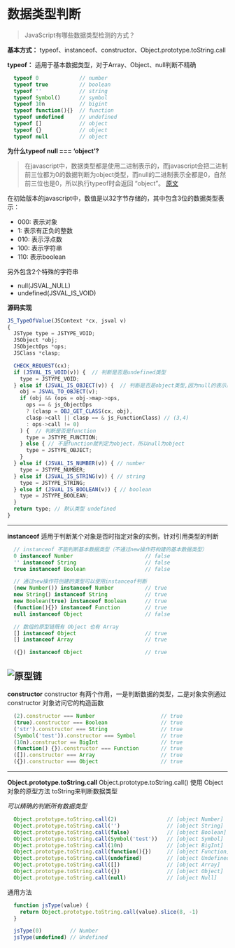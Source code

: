 <!--info-header-start-->
<h1>
  数据类型判断
</h1>
<!--info-header-end-->

>JavaScript有哪些数据类型检测的方式？

**基本方式：**
typeof、instanceof、constructor、Object.prototype.toString.call

**typeof：**
适用于基本数据类型，对于Array、Object、null判断不精确

```js
  typeof 0             // number
  typeof true          // boolean
  typeof ''            // string
  typeof Symbol()      // symbol
  typeof 10n           // bigint
  typeof function(){}  // function
  typeof undefined     // undefined
  typeof []            // object
  typeof {}            // object
  typeof null          // object
```
**为什么typeof null === ‘object’?**
  >在javascript中，数据类型都是使用二进制表示的，而javascript会把二进制前三位都为0的数据判断为object类型，而null的二进制表示全都是0，自然前三位也是0，所以执行typeof时会返回 “object”。
  [原文](https://2ality.com/2013/10/typeof-null.html)
  
  在初始版本的javascript中，数值是以32字节存储的，其中包含3位的数据类型表示：
  - 000: 表示对象
  - 1:   表示有正负的整数
  - 010: 表示浮点数
  - 100: 表示字符串
  - 110: 表示boolean

  另外包含2个特殊的字符串
  - null(JSVAL_NULL)
  - undefined(JSVAL_IS_VOID)

  **源码实现**
  ```js
  JS_TypeOfValue(JSContext *cx, jsval v)
  {
    JSType type = JSTYPE_VOID;
    JSObject *obj;
    JSObjectOps *ops;
    JSClass *clasp;

    CHECK_REQUEST(cx);
    if (JSVAL_IS_VOID(v)) {  // 判断是否是undefined类型
      type = JSTYPE_VOID;
    } else if (JSVAL_IS_OBJECT(v)) {  // 判断是否是object类型,因为null的表示是000，所以也会进入
      obj = JSVAL_TO_OBJECT(v);
      if (obj && (ops = obj->map->ops,
        ops == & js_ObjectOps
        ? (clasp = OBJ_GET_CLASS(cx, obj),
        clasp->call || clasp == & js_FunctionClass) // (3,4)
        : ops->call != 0)
      ) {  // 判断是否是function
        type = JSTYPE_FUNCTION;
      } else { // 不是function就判定为object，所以null为object
        type = JSTYPE_OBJECT;
      }
    } else if (JSVAL_IS_NUMBER(v)) { // number
      type = JSTYPE_NUMBER;
    } else if (JSVAL_IS_STRING(v)) { // string
      type = JSTYPE_STRING;
    } else if (JSVAL_IS_BOOLEAN(v)) { // boolean
      type = JSTYPE_BOOLEAN;
    }
    return type; // 默认类型 undefined
  }
  ```
  

---
**instanceof**
适用于判断某个对象是否时指定对象的实例，针对引用类型的判断
```js
  // instanceof 不能判断基本数据类型（不通过new操作符构建的基本数据类型）
  0 instanceof Number                       // false
  '' instanceof String                      // false
  true instanceof Boolean                   // false

  // 通过new操作符创建的类型可以使用instanceof判断
  (new Number()) instanceof Number          // true
  new String() instanceof String            // true
  new Boolean(true) instanceof Boolean      // true
  (function(){}) instanceof Function        // true
  null instanceof Object                    // false

  // 数组的原型链既有 Object 也有 Array
  [] instanceof Object                      // true
  [] instanceof Array                       // true

  ({}) instanceof Object                    // true 
```
![原型链](https://p1-jj.byteimg.com/tos-cn-i-t2oaga2asx/gold-user-assets/2019/2/24/1691fc878b9beefa~tplv-t2oaga2asx-zoom-in-crop-mark:1304:0:0:0.awebp)
---

**constructor**
constructor 有两个作用，一是判断数据的类型，二是对象实例通过 constructor 对象访问它的构造函数

```js
  (2).constructor === Number                     // true
  (true).constructor === Boolean                 // true
  ('str').constructor === String                 // true
  (Symbol('test')).constructor === Symbol        // true
  (10n).constructor == BigInt                    // true
  (function() {}).constructor === Function       // true
  ([]).constructor === Array                     // true
  ({}).constructor === Object                    // true
```
---

**Object.prototype.toString.call**
Object.prototype.toString.call() 使用 Object 对象的原型方法 toString来判断数据类型

*可以精确的判断所有数据类型*
```js
  Object.prototype.toString.call(2)                // [object Number]
  Object.prototype.toString.call('')               // [object String]
  Object.prototype.toString.call(false)            // [object Boolean]
  Object.prototype.toString.call(Symbol('test'))   // [object Symbol]
  Object.prototype.toString.call(10n)              // [object BigInt]
  Object.prototype.toString.call(function(){})     // [object Function]
  Object.prototype.toString.call(undefined)        // [object Undefined]
  Object.prototype.toString.call([])               // [object Array]
  Object.prototype.toString.call({})               // [object Object]
  Object.prototype.toString.call(null)             // [object Null]
```

通用方法
```js
  function jsType(value) {
    return Object.prototype.toString.call(value).slice(8, -1)
  }

  jsType(0)         // Number
  jsType(undefined) // Undefined
```